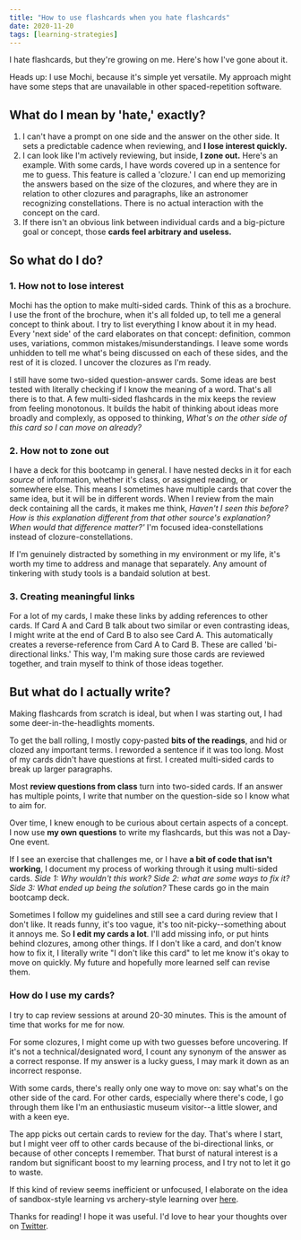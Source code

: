 ```yaml
---
title: "How to use flashcards when you hate flashcards"
date: 2020-11-20
tags: [learning-strategies]
---
```


I hate flashcards, but they're growing on me. Here's how I've gone about it.

Heads up: I use Mochi, because it's simple yet versatile. My approach might have some steps that are unavailable in other spaced-repetition software.

## What do I mean by 'hate,' exactly?

1. I can't have a prompt on one side and the answer on the other side. It sets a predictable cadence when reviewing, and **I lose interest quickly.**
2. I can look like I'm actively reviewing, but inside, **I zone out.** Here's an example. With some cards, I have words covered up in a sentence for me to guess. This feature is called a 'clozure.' I can end up memorizing the answers based on the size of the clozures, and where they are in relation to other clozures and paragraphs, like an astronomer recognizing constellations. There is no actual interaction with the concept on the card. 
3. If there isn't an obvious link between individual cards and a big-picture goal or concept, those **cards feel arbitrary and useless.**

## So what do I do?

### 1. How not to lose interest

Mochi has the option to make multi-sided cards. Think of this as a brochure. I use the front of the brochure, when it's all folded up, to tell me a general concept to think about. I try to list everything I know about it in my head. Every 'next side' of the card elaborates on that concept: definition, common uses, variations, common mistakes/misunderstandings. I leave some words unhidden to tell me what's being discussed on each of these sides, and the rest of it is clozed. I uncover the clozures as I'm ready.

I still have some two-sided question-answer cards. Some ideas are best tested with literally checking if I know the meaning of a word. That's all there is to that. A few multi-sided flashcards in the mix keeps the review from feeling monotonous. It builds the habit of thinking about ideas more broadly and complexly, as opposed to thinking, *What's on the other side of this card so I can move on already?*

### 2. How not to zone out

I have a deck for this bootcamp in general. I have nested decks in it for each *source* of information, whether it's class, or assigned reading, or somewhere else. This means I sometimes have multiple cards that cover the same idea, but it will be in different words. When I review from the main deck containing all the cards, it makes me think, *Haven't I seen this before? How is this explanation different from that other source's explanation? When would that difference matter?'* I'm focused idea-constellations instead of clozure-constellations. 

If I'm genuinely distracted by something in my environment or my life, it's worth my time to address and manage that separately. Any amount of tinkering with study tools is a bandaid solution at best.

### 3. Creating meaningful links

For a lot of my cards, I make these links by adding references to other cards. If Card A and Card B talk about two similar or even contrasting ideas, I might write at the end of Card B to also see Card A. This automatically creates a reverse-reference from Card A to Card B. These are called 'bi-directional links.' This way, I'm making sure those cards are reviewed together, and train myself to think of those ideas together.

## But what do I actually write?

Making flashcards from scratch is ideal, but when I was starting out, I had some deer-in-the-headlights moments. 

To get the ball rolling, I mostly copy-pasted **bits of the readings**, and hid or clozed any important terms. I reworded a sentence if it was too long. Most of my cards didn't have questions at first. I created multi-sided cards to break up larger paragraphs. 

Most **review questions from class** turn into two-sided cards. If an answer has multiple points, I write that number on the question-side so I know what to aim for.

Over time, I knew enough to be curious about certain aspects of a concept. I now use **my own questions** to write my flashcards, but this was not a Day-One event.

If I see an exercise that challenges me, or I have **a bit of code that isn't working**, I document my process of working through it using multi-sided cards. *Side 1: Why wouldn't this work? Side 2: what are some ways to fix it? Side 3: What ended up being the solution?* These cards go in the main bootcamp deck. 

Sometimes I follow my guidelines and still see a card during review that I don't like. It reads funny, it's too vague, it's too nit-picky--something about it annoys me. So **I edit my cards a lot**. I'll add missing info, or put hints behind clozures, among other things. If I don't like a card, and don't know how to fix it, I literally write "I don't like this card" to let me know it's okay to move on quickly. My future and hopefully more learned self can revise them. 

### How do I use my cards?

I try to cap review sessions at around 20-30 minutes. This is the amount of time that works for me for now. 

For some clozures, I might come up with two guesses before uncovering. If it's not a technical/designated word, I count any synonym of the answer as a correct response. If my answer is a lucky guess, I may mark it down as an incorrect response.

With some cards, there's really only one way to move on: say what's on the other side of the card. For other cards, especially where there's code, I go through them like I'm an enthusiastic museum visitor--a little slower, and with a keen eye.

The app picks out certain cards to review for the day. That's where I start, but I might veer off to other cards because of the bi-directional links, or because of other concepts I remember. That burst of natural interest is a random but significant boost to my learning process, and I try not to let it go to waste.

If this kind of review seems inefficient or unfocused, I elaborate on the idea of sandbox-style learning vs archery-style learning over [here](https://3dvkr.github.io/blog/sandboxes-archery/). 

Thanks for reading! I hope it was useful. I'd love to hear your thoughts over on [Twitter](https://twitter.com/_dvkr).

